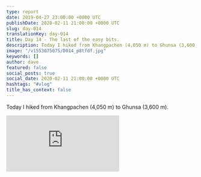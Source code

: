 ```yaml
---
type: report
date: 2019-04-27 23:00:00 +0000 UTC
publishDate: 2020-02-11 21:00:00 +0000 UTC
slug: day-014
translationKey: day-014
title: Day 14 - The last of the easy bits.
description: Today I hiked from Khangpachen (4,050 m) to Ghunsa (3,600 m).
image: "/v1553075075/D014_p8tfdf.jpg"
keywords: []
author: dave
featured: false
social_posts: true
social_date: 2020-02-11 21:00:00 +0000 UTC
hashtags: "#vlog"
title_has_context: false
---
```


Today I hiked from Khangpachen (4,050 m) to Ghunsa (3,600 m).

<iframe class="youtube" src="https://www.youtube.com/embed/gcsrJiPMhg8" frameborder="0" allow="accelerometer; autoplay; encrypted-media; gyroscope; picture-in-picture" allowfullscreen></iframe>


